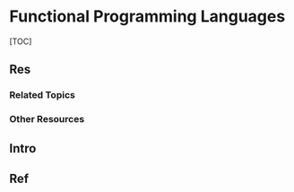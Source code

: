 # Functional Programming Languages

[TOC]



## Res
### Related Topics


### Other Resources



## Intro



## Ref
